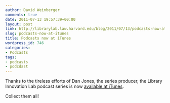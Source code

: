 ```yaml
---
author: David Weinberger
comments: true
date: 2011-07-13 19:57:39+00:00
layout: post
link: http://librarylab.law.harvard.edu/blog/2011/07/13/podcasts-now-at-itunes/
slug: podcasts-now-at-itunes
title: Podcasts now at iTunes
wordpress_id: 746
categories:
- Podcasts
tags:
- podcasts
- podcdast
---
```


Thanks to the tireless efforts of Dan Jones, the series producer, the Library Innovation Lab podcast series is now [available at iTunes](http://itunes.apple.com/us/podcast/librarylab-the-podcast/id449691453). 

Collect them all!
